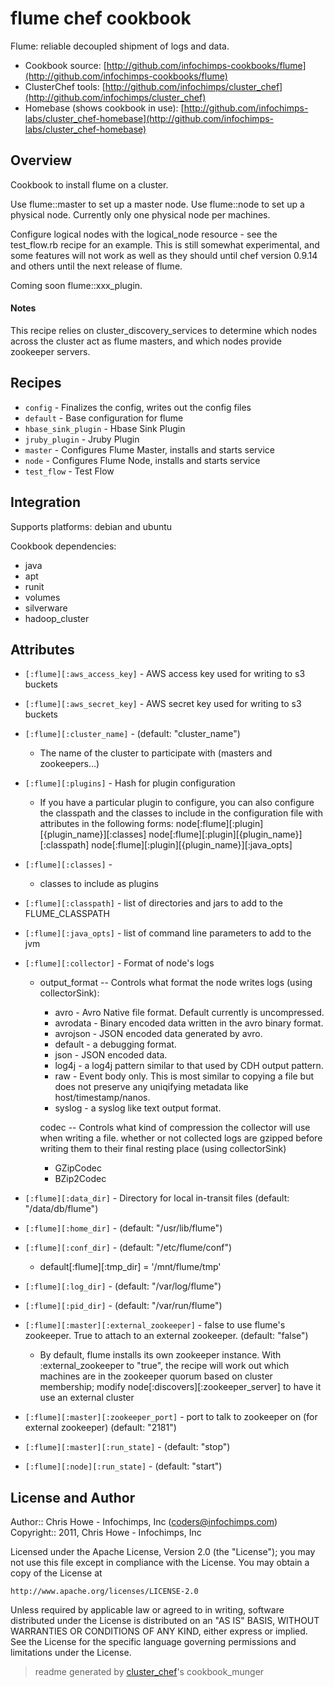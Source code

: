 # flume chef cookbook

Flume: reliable decoupled shipment of logs and data.

* Cookbook source:   [http://github.com/infochimps-cookbooks/flume](http://github.com/infochimps-cookbooks/flume)
* ClusterChef tools: [http://github.com/infochimps/cluster_chef](http://github.com/infochimps/cluster_chef)
* Homebase (shows cookbook in use): [http://github.com/infochimps-labs/cluster_chef-homebase](http://github.com/infochimps-labs/cluster_chef-homebase)

## Overview

Cookbook to install flume on a cluster.

Use flume::master to set up a master node. Use flume::node to set up a
physical node. Currently only one physical node per machines. 

Configure logical nodes with the logical_node resource - see the test_flow.rb 
recipe for an example. This is still somewhat experimental, and some features
will not work as well as they should until chef version 0.9.14 and others until
the next release of flume.

Coming soon flume::xxx_plugin.

#### Notes

This recipe relies on cluster_discovery_services to determine which nodes 
across the cluster act as flume masters, and which nodes provide zookeeper
servers.

## Recipes 

* `config`                   - Finalizes the config, writes out the config files
* `default`                  - Base configuration for flume
* `hbase_sink_plugin`        - Hbase Sink Plugin
* `jruby_plugin`             - Jruby Plugin
* `master`                   - Configures Flume Master, installs and starts service
* `node`                     - Configures Flume Node, installs and starts service
* `test_flow`                - Test Flow

## Integration

Supports platforms: debian and ubuntu

Cookbook dependencies:

* java
* apt
* runit
* volumes
* silverware
* hadoop_cluster


## Attributes

* `[:flume][:aws_access_key]`         - AWS access key used for writing to s3 buckets
* `[:flume][:aws_secret_key]`         - AWS secret key used for writing to s3 buckets
* `[:flume][:cluster_name]`           -  (default: "cluster_name")
  - The name of the cluster to participate with (masters and zookeepers...)
* `[:flume][:plugins]`                - Hash for plugin configuration
  - If you have a particular plugin to configure, you can also configure the classpath and the classes to include in the configuration file with attributes in the following forms:
    node[:flume][:plugin][{plugin_name}][:classes]
    node[:flume][:plugin][{plugin_name}][:classpath]
    node[:flume][:plugin][{plugin_name}][:java_opts]
* `[:flume][:classes]`                - 
  - classes to include as plugins
* `[:flume][:classpath]`              - list of directories and jars to add to the FLUME_CLASSPATH
* `[:flume][:java_opts]`              - list of command line parameters to add to the jvm
* `[:flume][:collector]`              - Format of node's logs
  - output_format -- Controls what format the node writes logs (using collectorSink):
     * avro - Avro Native file format. Default currently is uncompressed.
     * avrodata - Binary encoded data written in the avro binary format.
     * avrojson - JSON encoded data generated by avro.
     * default - a debugging format.
     * json - JSON encoded data.
     * log4j - a log4j pattern similar to that used by CDH output pattern.
     * raw - Event body only. This is most similar to copying a file but does not preserve any uniqifying metadata like host/timestamp/nanos.
     * syslog - a syslog like text output format.
    
    codec -- Controls what kind of compression the collector will use when writing a file.
    whether or not collected logs are gzipped before writing
    them to their final resting place (using collectorSink)
     * GZipCodec
     * BZip2Codec
    
* `[:flume][:data_dir]`               - Directory for local in-transit files (default: "/data/db/flume")
* `[:flume][:home_dir]`               -  (default: "/usr/lib/flume")
* `[:flume][:conf_dir]`               -  (default: "/etc/flume/conf")
  - default[:flume][:tmp_dir]               = '/mnt/flume/tmp'
* `[:flume][:log_dir]`                -  (default: "/var/log/flume")
* `[:flume][:pid_dir]`                -  (default: "/var/run/flume")
* `[:flume][:master][:external_zookeeper]` - false to use flume's zookeeper. True to attach to an external zookeeper. (default: "false")
  - By default, flume installs its own zookeeper instance.  With :external_zookeeper to "true", the recipe will work out which machines are in the zookeeper quorum based on cluster membership; modify node[:discovers][:zookeeper_server] to have it use an external cluster
* `[:flume][:master][:zookeeper_port]` - port to talk to zookeeper on (for external zookeeper) (default: "2181")
* `[:flume][:master][:run_state]`     -  (default: "stop")
* `[:flume][:node][:run_state]`       -  (default: "start")

## License and Author

Author::                Chris Howe - Infochimps, Inc (<coders@infochimps.com>)
Copyright::             2011, Chris Howe - Infochimps, Inc

Licensed under the Apache License, Version 2.0 (the "License");
you may not use this file except in compliance with the License.
You may obtain a copy of the License at

    http://www.apache.org/licenses/LICENSE-2.0

Unless required by applicable law or agreed to in writing, software
distributed under the License is distributed on an "AS IS" BASIS,
WITHOUT WARRANTIES OR CONDITIONS OF ANY KIND, either express or implied.
See the License for the specific language governing permissions and
limitations under the License.

> readme generated by [cluster_chef](http://github.com/infochimps/cluster_chef)'s cookbook_munger
